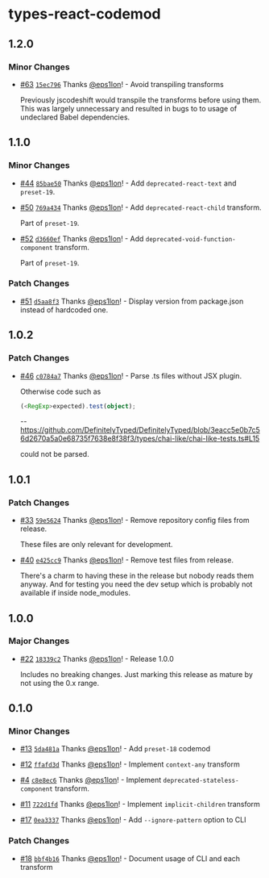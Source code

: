 # types-react-codemod

## 1.2.0

### Minor Changes

- [#63](https://github.com/eps1lon/types-react-codemod/pull/63) [`15ec796`](https://github.com/eps1lon/types-react-codemod/commit/15ec79609eae3029abeb2aa22752a74ab508af7a) Thanks [@eps1lon](https://github.com/eps1lon)! - Avoid transpiling transforms

  Previously jscodeshift would transpile the transforms before using them.
  This was largely unnecessary and resulted in bugs to to usage of undeclared Babel dependencies.

## 1.1.0

### Minor Changes

- [#44](https://github.com/eps1lon/types-react-codemod/pull/44) [`85bae50`](https://github.com/eps1lon/types-react-codemod/commit/85bae50c34a1fd5bc9245dd770ca8893eb0867d2) Thanks [@eps1lon](https://github.com/eps1lon)! - Add `deprecated-react-text` and `preset-19`.

* [#50](https://github.com/eps1lon/types-react-codemod/pull/50) [`769a434`](https://github.com/eps1lon/types-react-codemod/commit/769a434e1fa40c68846bb9a43b84d15b3ae16541) Thanks [@eps1lon](https://github.com/eps1lon)! - Add `deprecated-react-child` transform.

  Part of `preset-19`.

- [#52](https://github.com/eps1lon/types-react-codemod/pull/52) [`d3660ef`](https://github.com/eps1lon/types-react-codemod/commit/d3660ef923ca91ff527071a79bc2241559560199) Thanks [@eps1lon](https://github.com/eps1lon)! - Add `deprecated-void-function-component` transform.

  Part of `preset-19`.

### Patch Changes

- [#51](https://github.com/eps1lon/types-react-codemod/pull/51) [`d5aa8f3`](https://github.com/eps1lon/types-react-codemod/commit/d5aa8f33d502e047d7ed60a180bda08984010cec) Thanks [@eps1lon](https://github.com/eps1lon)! - Display version from package.json instead of hardcoded one.

## 1.0.2

### Patch Changes

- [#46](https://github.com/eps1lon/types-react-codemod/pull/46) [`c0784a7`](https://github.com/eps1lon/types-react-codemod/commit/c0784a7b9d76d480a4e5aaa5dcaf1313a3effe5e) Thanks [@eps1lon](https://github.com/eps1lon)! - Parse .ts files without JSX plugin.

  Otherwise code such as

  ```ts
  (<RegExp>expected).test(object);
  ```

  -- https://github.com/DefinitelyTyped/DefinitelyTyped/blob/3eacc5e0b7c56d2670a5a0e68735f7638e8f38f3/types/chai-like/chai-like-tests.ts#L15

  could not be parsed.

## 1.0.1

### Patch Changes

- [#33](https://github.com/eps1lon/types-react-codemod/pull/33) [`59e5624`](https://github.com/eps1lon/types-react-codemod/commit/59e56241e7a3f39b2e7c4983662fcb76691e265b) Thanks [@eps1lon](https://github.com/eps1lon)! - Remove repository config files from release.

  These files are only relevant for development.

* [#40](https://github.com/eps1lon/types-react-codemod/pull/40) [`e425cc9`](https://github.com/eps1lon/types-react-codemod/commit/e425cc954bb083bcde44178ce91d6064269f73a6) Thanks [@eps1lon](https://github.com/eps1lon)! - Remove test files from release.

  There's a charm to having these in the release but nobody reads them anyway.
  And for testing you need the dev setup which is probably not available if inside node_modules.

## 1.0.0

### Major Changes

- [#22](https://github.com/eps1lon/types-react-codemod/pull/22) [`18339c2`](https://github.com/eps1lon/types-react-codemod/commit/18339c20e36b4355bed924c6aa3b069317a34c1c) Thanks [@eps1lon](https://github.com/eps1lon)! - Release 1.0.0

  Includes no breaking changes.
  Just marking this release as mature by not using the 0.x range.

## 0.1.0

### Minor Changes

- [#13](https://github.com/eps1lon/types-react-codemod/pull/13) [`5da481a`](https://github.com/eps1lon/types-react-codemod/commit/5da481a4e669d12ea4f68617da4da62c5342ede5) Thanks [@eps1lon](https://github.com/eps1lon)! - Add `preset-18` codemod

* [#12](https://github.com/eps1lon/types-react-codemod/pull/12) [`ffafd3d`](https://github.com/eps1lon/types-react-codemod/commit/ffafd3dc7ba3aa21fe3f262bfc2454b00b5410ec) Thanks [@eps1lon](https://github.com/eps1lon)! - Implement `context-any` transform

- [#4](https://github.com/eps1lon/types-react-codemod/pull/4) [`c8e8ec6`](https://github.com/eps1lon/types-react-codemod/commit/c8e8ec688d95aa3ec6fafa394bc916332c546ffd) Thanks [@eps1lon](https://github.com/eps1lon)! - Implement `deprecated-stateless-component` transform.

* [#11](https://github.com/eps1lon/types-react-codemod/pull/11) [`722d1fd`](https://github.com/eps1lon/types-react-codemod/commit/722d1fd40c357bf7b044a6b77e4a9018f362520d) Thanks [@eps1lon](https://github.com/eps1lon)! - Implement `implicit-children` transform

- [#17](https://github.com/eps1lon/types-react-codemod/pull/17) [`0ea3337`](https://github.com/eps1lon/types-react-codemod/commit/0ea3337d65a04e05aaf2bbef1e202c1ee3ecae8b) Thanks [@eps1lon](https://github.com/eps1lon)! - Add `--ignore-pattern` option to CLI

### Patch Changes

- [#18](https://github.com/eps1lon/types-react-codemod/pull/18) [`bbf4b16`](https://github.com/eps1lon/types-react-codemod/commit/bbf4b1617686e40032b8ff7b9f708c0f58c7513a) Thanks [@eps1lon](https://github.com/eps1lon)! - Document usage of CLI and each transform
